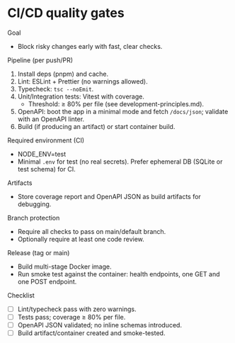 # CI/CD quality gates

Goal

- Block risky changes early with fast, clear checks.

Pipeline (per push/PR)

1. Install deps (pnpm) and cache.
2. Lint: ESLint + Prettier (no warnings allowed).
3. Typecheck: `tsc --noEmit`.
4. Unit/Integration tests: Vitest with coverage.
   - Threshold: ≥ 80% per file (see development-principles.md).
5. OpenAPI: boot the app in a minimal mode and fetch `/docs/json`; validate with an OpenAPI linter.
6. Build (if producing an artifact) or start container build.

Required environment (CI)

- NODE_ENV=test
- Minimal `.env` for test (no real secrets). Prefer ephemeral DB (SQLite or test schema) for CI.

Artifacts

- Store coverage report and OpenAPI JSON as build artifacts for debugging.

Branch protection

- Require all checks to pass on main/default branch.
- Optionally require at least one code review.

Release (tag or main)

- Build multi-stage Docker image.
- Run smoke test against the container: health endpoints, one GET and one POST endpoint.

Checklist

- [ ] Lint/typecheck pass with zero warnings.
- [ ] Tests pass; coverage ≥ 80% per file.
- [ ] OpenAPI JSON validated; no inline schemas introduced.
- [ ] Build artifact/container created and smoke-tested.

